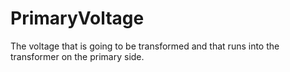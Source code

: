 PrimaryVoltage
==============

The voltage that is going to be transformed and that runs into the transformer on the primary side.
